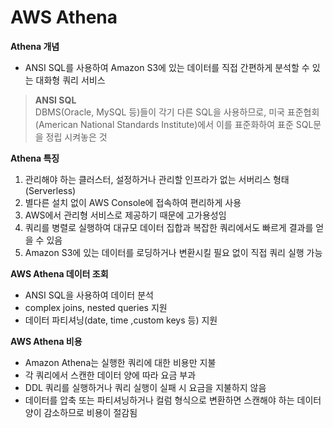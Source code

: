 # AWS Athena

**Athena 개념**
- ANSI SQL를 사용하여 Amazon S3에 있는 데이터를 직접 간편하게 분석할 수 있는 대화형 쿼리 서비스
> **ANSI SQL**  
  DBMS(Oracle, MySQL 등)들이 각기 다른 SQL을 사용하므로, 미국 표준협회(American National Standards Institute)에서 이를 표준화하여 표준 SQL문을 정립 시켜놓은 것
  
**Athena 특징**
1. 관리해야 하는 클러스터, 설정하거나 관리할 인프라가 없는 서버리스 형태 (Serverless)
2. 별다른 설치 없이 AWS Console에 접속하여 편리하게 사용
3. AWS에서 관리형 서비스로 제공하기 때문에 고가용성임
4. 쿼리를 병렬로 실행하여 대규모 데이터 집합과 복잡한 쿼리에서도 빠르게 결과를 얻을 수 있음
5. Amazon S3에 있는 데이터를 로딩하거나 변환시킬 필요 없이 직접 쿼리 실행 가능

**AWS Athena 데이터 조회**
- ANSI SQL을 사용하여 데이터 분석
- complex joins, nested queries 지원
- 데이터 파티셔닝(date, time ,custom keys 등) 지원 

**AWS Athena 비용**
- Amazon Athena는 실행한 쿼리에 대한 비용만 지불
- 각 쿼리에서 스캔한 데이터 양에 따라 요금 부과
- DDL 쿼리를 실행하거나 쿼리 실행이 실패 시 요금을 지불하지 않음
- 데이터를 압축 또는 파티셔닝하거나 컬럼 형식으로 변환하면 스캔해야 하는 데이터 양이 감소하므로 비용이 절감됨
